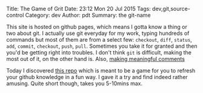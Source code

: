 Title: The Game of Grit
Date: 23:12 Mon 20 Jul 2015
Tags: dev,git,source-control
Category: dev
Author: pdt
Summary: the git-name

This site is hosted on github pages, which means I gotta know a thing or two about git.
I actually use git everyday for my work, typing hundreds of commands but most of them
are from a select few: `checkout`, `diff`, `status`, `add`, `commit`, `checkout`, `push`, `pull`.
Sometimes you take it for granted and then you'd be getting right into troubles. I don't think
`git` is difficult, making the most out of it, on the other hand is. Also,
[making meaningful comments](https://xkcd.com/1296/)

Today I discovered [this repo](https://github.com/git-game/git-game) which is meant to be a game
for you to refresh your github knowledge in a fun way. I gave it a try and find indeed rather amusing.
Quite short though, takes you 5-10mins max.

